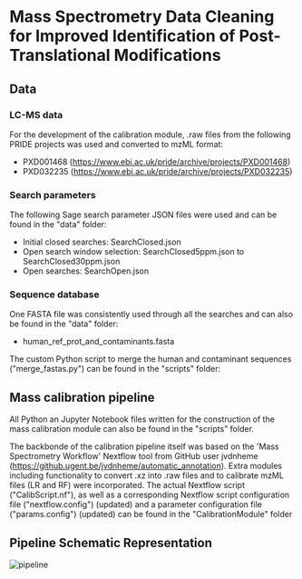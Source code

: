 # Mass Spectrometry Data Cleaning for Improved Identification of Post-Translational Modifications
## Data
### LC-MS data
For the development of the calibration module, .raw files from the following PRIDE projects was used and converted to mzML format:
- PXD001468 (https://www.ebi.ac.uk/pride/archive/projects/PXD001468)
- PXD032235 (https://www.ebi.ac.uk/pride/archive/projects/PXD032235)

### Search parameters
The following Sage search parameter JSON files were used and can be found in the "data" folder:
- Initial closed searches: SearchClosed.json
- Open search window selection: SearchClosed5ppm.json to SearchClosed30ppm.json
- Open searches: SearchOpen.json

### Sequence database
One FASTA file was consistently used through all the searches and can also be found in the "data" folder:
- human_ref_prot_and_contaminants.fasta

The custom Python script to merge the human and contaminant sequences ("merge_fastas.py") can be found in the "scripts" folder:

## Mass calibration pipeline
All Python an Jupyter Notebook files written for the construction of the mass calibration module can also be found in the "scripts" folder.

The backbonde of the calibration pipeline itself was based on the 'Mass Spectrometry Workflow' Nextflow tool from GitHub user jvdnheme (https://github.ugent.be/jvdnheme/automatic_annotation). Extra modules including functionality to convert .xz into .raw files and to calibrate mzML files (LR and RF) were incorporated. The actual Nextflow script ("CalibScript.nf"), as well as a corresponding Nextflow script configuration file ("nextflow.config") (updated) and a parameter configuration file ("params.config") (updated) can be found in the "CalibrationModule" folder

## Pipeline Schematic Representation
![pipeline](https://github.com/NathanMRX2404/Thesis_BiomedicalSciences_MarckxNathan/assets/119006891/7553eb76-0b04-4767-bf4f-028d807a217d)
